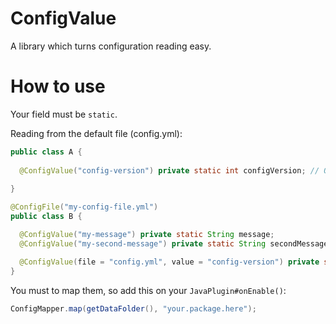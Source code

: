 # ConfigValue
A library which turns configuration reading easy.

# How to use

Your field must be `static`.

Reading from the default file (config.yml):

```java
public class A {
  
  @ConfigValue("config-version") private static int configVersion; // Once you map it, that's gonna be the config-version value.
  
}
```

```java
@ConfigFile("my-config-file.yml")
public class B {

  @ConfigValue("my-message") private static String message;
  @ConfigValue("my-second-message") private static String secondMessage;

  @ConfigValue(file = "config.yml", value = "config-version") private static int configVersion;
}
```

You must to map them, so add this on your `JavaPlugin#onEnable()`:

```java
ConfigMapper.map(getDataFolder(), "your.package.here");
```


